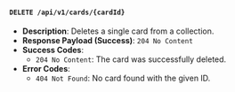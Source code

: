 #### `DELETE /api/v1/cards/{cardId}`

-   **Description**: Deletes a single card from a collection.
-   **Response Payload (Success)**: `204 No Content`
-   **Success Codes**:
    -   `204 No Content`: The card was successfully deleted.
-   **Error Codes**:
    -   `404 Not Found`: No card found with the given ID.